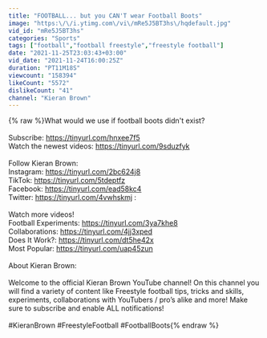 ```yaml
---
title: "FOOTBALL... but you CAN'T wear Football Boots"
image: "https:\/\/i.ytimg.com\/vi\/mRe5J5BT3hs\/hqdefault.jpg"
vid_id: "mRe5J5BT3hs"
categories: "Sports"
tags: ["football","football freestyle","freestyle football"]
date: "2021-11-25T23:03:43+03:00"
vid_date: "2021-11-24T16:00:25Z"
duration: "PT11M18S"
viewcount: "158394"
likeCount: "5572"
dislikeCount: "41"
channel: "Kieran Brown"
---
```

{% raw %}What would we use if football boots didn't exist?<br /><br />Subscribe: <a rel="nofollow" target="blank" href="https://tinyurl.com/hnxee7f5">https://tinyurl.com/hnxee7f5</a><br />Watch the newest videos: <a rel="nofollow" target="blank" href="https://tinyurl.com/9sduzfyk">https://tinyurl.com/9sduzfyk</a><br /><br />Follow Kieran Brown: <br />Instagram: <a rel="nofollow" target="blank" href="https://tinyurl.com/2bc624j8">https://tinyurl.com/2bc624j8</a> <br />TikTok: <a rel="nofollow" target="blank" href="https://tinyurl.com/5tdeptfz">https://tinyurl.com/5tdeptfz</a> <br />Facebook: <a rel="nofollow" target="blank" href="https://tinyurl.com/ead58kc4">https://tinyurl.com/ead58kc4</a> <br />Twitter: <a rel="nofollow" target="blank" href="https://tinyurl.com/4vwhskmj">https://tinyurl.com/4vwhskmj</a> :<br /><br />Watch more videos!<br />Football Experiments: <a rel="nofollow" target="blank" href="https://tinyurl.com/3ya7khe8">https://tinyurl.com/3ya7khe8</a><br />Collaborations: <a rel="nofollow" target="blank" href="https://tinyurl.com/4jj3xped">https://tinyurl.com/4jj3xped</a><br />Does It Work?: <a rel="nofollow" target="blank" href="https://tinyurl.com/dt5he42x">https://tinyurl.com/dt5he42x</a><br />Most Popular: <a rel="nofollow" target="blank" href="https://tinyurl.com/uap45zun">https://tinyurl.com/uap45zun</a><br /><br />About Kieran Brown:<br /><br />Welcome to the official Kieran Brown YouTube channel! On this channel you will find a variety of content like Freestyle football tips, tricks and skills, experiments, collaborations with YouTubers / pro’s alike and more! Make sure to subscribe and enable ALL notifications!<br /><br />#KieranBrown #FreestyleFootball #FootballBoots{% endraw %}
